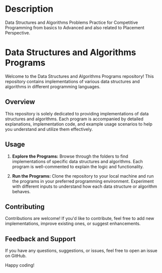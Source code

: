 # Description
Data Structures and Algorithms Problems Practice for Competitive Programming from basics to Advanced and also related to Placement Perspective.

# Data Structures and Algorithms Programs

Welcome to the Data Structures and Algorithms Programs repository! This repository contains implementations of various data structures and algorithms in different programming languages.

## Overview

This repository is solely dedicated to providing implementations of data structures and algorithms. Each program is accompanied by detailed explanations, implementation code, and example usage scenarios to help you understand and utilize them effectively.

## Usage

1. **Explore the Programs:** Browse through the folders to find implementations of specific data structures and algorithms. Each program is well-commented to explain the logic and functionality.

2. **Run the Programs:** Clone the repository to your local machine and run the programs in your preferred programming environment. Experiment with different inputs to understand how each data structure or algorithm behaves.

## Contributing

Contributions are welcome! If you'd like to contribute, feel free to add new implementations, improve existing ones, or suggest enhancements.

## Feedback and Support

If you have any questions, suggestions, or issues, feel free to open an issue on GitHub.

Happy coding!
